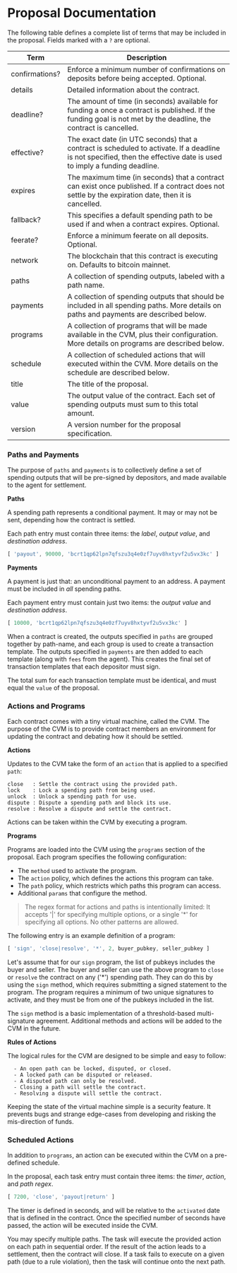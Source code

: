 # Proposal Documentation

The following table defines a complete list of terms that may be included in the proposal. Fields marked with a `?` are optional.

| Term      | Description                                                                                                                                                       |
|-----------|-------------------------------------------------------------------------------------------------------------------------------------------------------------------|
| confirmations? | Enforce a minimum number of confirmations on deposits before being accepted. Optional.
| details   | Detailed information about the contract.                                                                                                                          |
| deadline?  | The amount of time (in seconds) available for funding a once a contract is published. If the funding goal is not met by the deadline, the contract is cancelled. |
| effective? | The exact date (in UTC seconds) that a contract is scheduled to activate. If a deadline is not specified, then the effective date is used to imply a funding deadline.                             |
| expires   | The maximum time (in seconds) that a contract can exist once published. If a contract does not settle by the expiration date, then it is cancelled.                  |
| fallback?  | This specifies a default spending path to be used if and when a contract expires. Optional.
| feerate? | Enforce a minimum feerate on all deposits. Optional.                                                                       |
| network   | The blockchain that this contract is executing on. Defaults to bitcoin mainnet.                                                                                   |
| paths     | A collection of spending outputs, labeled with a path name.                                                                                                        |
| payments  | A collection of spending outputs that should be included in all spending paths. More details on paths and payments are described below.                             |
| programs  | A collection of programs that will be made available in the CVM, plus their configuration. More details on programs are described below.                           |
| schedule  | A collection of scheduled actions that will executed within the CVM. More details on the schedule are described below.                                            |
| title     | The title of the proposal.                                                                                                                                        |
| value     | The output value of the contract. Each set of spending outputs must sum to this total amount.                                                                     |
| version   | A version number for the proposal specification.                                                                                                                  |

### Paths and Payments

The purpose of `paths` and `payments` is to collectively define a set of spending outputs that will be pre-signed by depositors, and made available to the agent for settlement.

**Paths**  

A spending path represents a conditional payment. It may or may not be sent, depending how the contract is settled.

Each path entry must contain three items: the *label*, *output value*, and *destination address*.
```ts
[ 'payout', 90000, 'bcrt1qp62lpn7qfszu3q4e0zf7uyv8hxtyvf2u5vx3kc' ]
```

**Payments**  

A payment is just that: an unconditional payment to an address. A payment must be included in _all_ spending paths.

Each payment entry must contain just two items: the *output value* and *destination address*.
```ts
[ 10000, 'bcrt1qp62lpn7qfszu3q4e0zf7uyv8hxtyvf2u5vx3kc' ]
```

When a contract is created, the outputs specified in `paths` are grouped together by path-name, and each group is used to create a transaction template. The outputs specified in `payments` are then added to each template (along with `fees` from the agent). This creates the final set of transaction templates that each depositor must sign.

The total sum for each transaction template must be identical, and must equal the `value` of the proposal.

### Actions and Programs

Each contract comes with a tiny virtual machine, called the CVM. The purpose of the CVM is to provide contract members an environment for updating the contract and debating how it should be settled.

**Actions**  

Updates to the CVM take the form of an `action` that is applied to a specified `path`:

```
close   : Settle the contract using the provided path.
lock    : Lock a spending path from being used.
unlock  : Unlock a spending path for use.
dispute : Dispute a spending path and block its use.
resolve : Resolve a dispute and settle the contract.
```

Actions can be taken within the CVM by executing a program.

**Programs**  

Programs are loaded into the CVM using the `programs` section of the proposal. Each program specifies the following configuration:

  - The `method` used to activate the program.
  - The `action` policy, which defines the actions this program can take. 
  - The `path` policy, which restricts which paths this program can access. 
  - Additional `params` that configure the method.

> The regex format for actions and paths is intentionally limited: It accepts '|' for specifying multiple options, or a single '*' for specifying all options. No other patterns are allowed.

The following entry is an example definition of a program:

```ts
[ 'sign', 'close|resolve', '*', 2, buyer_pubkey, seller_pubkey ]
```

Let's assume that for our `sign` program, the list of pubkeys includes the buyer and seller. The buyer and seller can use the above program to `close` or `resolve` the contract on any ('*') spending path. They can do this by using the `sign` method, which requires submitting a signed statement to the program. The program requires a minimum of two unique signatures to activate, and they must be from one of the pubkeys included in the list.

The `sign` method is a basic implementation of a threshold-based multi-signature agreement. Additional methods and actions will be added to the CVM in the future.

**Rules of Actions**  

The logical rules for the CVM are designed to be simple and easy to follow:

```
  - An open path can be locked, disputed, or closed.
  - A locked path can be disputed or released.
  - A disputed path can only be resolved.
  - Closing a path will settle the contract.
  - Resolving a dispute will settle the contract.
```

Keeping the state of the virtual machine simple is a security feature. It prevents bugs and strange edge-cases from developing and risking the mis-direction of funds.

### Scheduled Actions

In addition to `programs`, an action can be executed within the CVM on a pre-defined schedule.

In the proposal, each task entry must contain three items: the *timer*, *action*, and *path regex*.
```ts
[ 7200, 'close', 'payout|return' ]
```

The timer is defined in seconds, and will be relative to the `activated` date that is defined in the contract. Once the specified number of seconds have passed, the action will be executed inside the CVM.

You may specify multiple paths. The task will execute the provided action on each path in sequential order. If the result of the action leads to a settlement, then the contract will close. If a task fails to execute on a given path (due to a rule violation), then the task will continue onto the next path.

